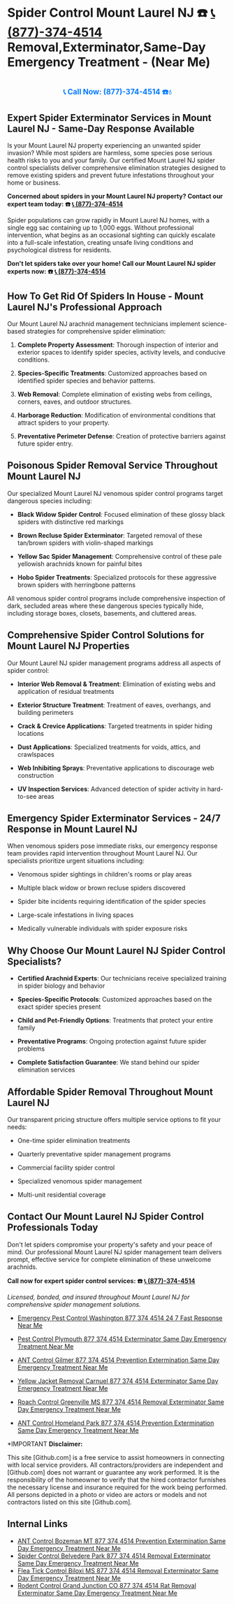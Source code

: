 # Spider Control Mount Laurel NJ ☎️ [📞 (877)-374-4514](https://pest-control-4514.netlify.app) Removal,Exterminator,Same-Day Emergency Treatment - (Near Me)
# 

<p align="center" style="font-size: 1.2em; font-weight: bold; margin: 20px 0;">
  <a href="https://pest-control-4514.netlify.app" target="_blank" style="color: #007BFF; text-decoration: none;">📞 Call Now: (877)-374-4514 ☎️💧</a>
</p>

## Expert Spider Exterminator Services in Mount Laurel NJ - Same-Day Response Available

Is your Mount Laurel NJ property experiencing an unwanted spider invasion? While most spiders are harmless, some species pose serious health risks to you and your family. Our certified Mount Laurel NJ spider control specialists deliver comprehensive elimination strategies designed to remove existing spiders and prevent future infestations throughout your home or business.

**Concerned about spiders in your Mount Laurel NJ property? Contact our expert team today: ☎️ [📞 (877)-374-4514](https://pest-control-4514.netlify.app)**

Spider populations can grow rapidly in Mount Laurel NJ homes, with a single egg sac containing up to 1,000 eggs. Without professional intervention, what begins as an occasional sighting can quickly escalate into a full-scale infestation, creating unsafe living conditions and psychological distress for residents.

**Don't let spiders take over your home! Call our Mount Laurel NJ spider experts now: ☎️ [📞 (877)-374-4514](https://pest-control-4514.netlify.app)**

## How To Get Rid Of Spiders In House - Mount Laurel NJ's Professional Approach

Our Mount Laurel NJ arachnid management technicians implement science-based strategies for comprehensive spider elimination:

1. **Complete Property Assessment**: Thorough inspection of interior and exterior spaces to identify spider species, activity levels, and conducive conditions.

2. **Species-Specific Treatments**: Customized approaches based on identified spider species and behavior patterns.

3. **Web Removal**: Complete elimination of existing webs from ceilings, corners, eaves, and outdoor structures.

4. **Harborage Reduction**: Modification of environmental conditions that attract spiders to your property.

5. **Preventative Perimeter Defense**: Creation of protective barriers against future spider entry.

## Poisonous Spider Removal Service Throughout Mount Laurel NJ

Our specialized Mount Laurel NJ venomous spider control programs target dangerous species including:

- **Black Widow Spider Control**: Focused elimination of these glossy black spiders with distinctive red markings

- **Brown Recluse Spider Exterminator**: Targeted removal of these tan/brown spiders with violin-shaped markings

- **Yellow Sac Spider Management**: Comprehensive control of these pale yellowish arachnids known for painful bites

- **Hobo Spider Treatments**: Specialized protocols for these aggressive brown spiders with herringbone patterns

All venomous spider control programs include comprehensive inspection of dark, secluded areas where these dangerous species typically hide, including storage boxes, closets, basements, and cluttered areas.

## Comprehensive Spider Control Solutions for Mount Laurel NJ Properties

Our Mount Laurel NJ spider management programs address all aspects of spider control:

- **Interior Web Removal & Treatment**: Elimination of existing webs and application of residual treatments

- **Exterior Structure Treatment**: Treatment of eaves, overhangs, and building perimeters

- **Crack & Crevice Applications**: Targeted treatments in spider hiding locations

- **Dust Applications**: Specialized treatments for voids, attics, and crawlspaces

- **Web Inhibiting Sprays**: Preventative applications to discourage web construction

- **UV Inspection Services**: Advanced detection of spider activity in hard-to-see areas

## Emergency Spider Exterminator Services - 24/7 Response in Mount Laurel NJ

When venomous spiders pose immediate risks, our emergency response team provides rapid intervention throughout Mount Laurel NJ. Our specialists prioritize urgent situations including:

- Venomous spider sightings in children's rooms or play areas

- Multiple black widow or brown recluse spiders discovered

- Spider bite incidents requiring identification of the spider species

- Large-scale infestations in living spaces

- Medically vulnerable individuals with spider exposure risks

## Why Choose Our Mount Laurel NJ Spider Control Specialists?

- **Certified Arachnid Experts**: Our technicians receive specialized training in spider biology and behavior

- **Species-Specific Protocols**: Customized approaches based on the exact spider species present

- **Child and Pet-Friendly Options**: Treatments that protect your entire family

- **Preventative Programs**: Ongoing protection against future spider problems

- **Complete Satisfaction Guarantee**: We stand behind our spider elimination services

## Affordable Spider Removal Throughout Mount Laurel NJ

Our transparent pricing structure offers multiple service options to fit your needs:

- One-time spider elimination treatments

- Quarterly preventative spider management programs

- Commercial facility spider control

- Specialized venomous spider management

- Multi-unit residential coverage

## Contact Our Mount Laurel NJ Spider Control Professionals Today

Don't let spiders compromise your property's safety and your peace of mind. Our professional Mount Laurel NJ spider management team delivers prompt, effective service for complete elimination of these unwelcome arachnids.

**Call now for expert spider control services: ☎️ [📞 (877)-374-4514](https://pest-control-4514.netlify.app)**

*Licensed, bonded, and insured throughout Mount Laurel NJ for comprehensive spider management solutions.*


- [Emergency Pest Control Washington 877 374 4514 24 7 Fast Response Near Me](https://github.com/allyoucaneatsushiin/pest-control/blob/main/Emergency-Pest-Control-Washington-877-374-4514-24-7-Fast-Response-Near-Me.md)
- [Pest Control Plymouth 877 374 4514 Exterminator Same Day Emergency Treatment Near Me](https://github.com/allyoucaneatsushiin/pest-control/blob/main/Pest-Control-Plymouth-877-374-4514-Exterminator-Same-Day-Emergency-Treatment-Near-Me.md)
- [ANT Control Gilmer 877 374 4514 Prevention Extermination Same Day Emergency Treatment Near Me](https://github.com/allyoucaneatsushiin/pest-control/blob/main/ANT-Control-Gilmer-877-374-4514-Prevention-Extermination-Same-Day-Emergency-Treatment-Near-Me.md)


- [Yellow Jacket Removal Carnuel 877 374 4514 Exterminator Same Day Emergency Treatment Near Me](https://github.com/allyoucaneatsushiin/pest-control/blob/main/Yellow-Jacket-Removal-Carnuel-877-374-4514-Exterminator-Same-Day-Emergency-Treatment-Near-Me.md)
- [Roach Control Greenville MS 877 374 4514 Removal Exterminator Same Day Emergency Treatment Near Me](https://github.com/allyoucaneatsushiin/pest-control/blob/main/Roach-Control-Greenville-MS-877-374-4514-Removal-Exterminator-Same-Day-Emergency-Treatment-Near-Me.md)
- [ANT Control Homeland Park 877 374 4514 Prevention Extermination Same Day Emergency Treatment Near Me](https://github.com/allyoucaneatsushiin/pest-control/blob/main/ANT-Control-Homeland-Park-877-374-4514-Prevention-Extermination-Same-Day-Emergency-Treatment-Near-Me.md)


*IMPORTANT **Disclaimer:**  

This site [Github.com] is a free service to assist homeowners in connecting with local service providers. All contractors/providers are independent and [Github.com] does not warrant or guarantee any work performed. It is the responsibility of the homeowner to verify that the hired contractor furnishes the necessary license and insurance required for the work being performed. All persons depicted in a photo or video are actors or models and not contractors listed on this site [Github.com].


## Internal Links
- [ANT Control Bozeman MT 877 374 4514 Prevention Extermination Same Day Emergency Treatment Near Me](https://github.com/allyoucaneatsushiin/pest-control/blob/main/ANT-Control-Bozeman-MT-877-374-4514-Prevention-Extermination-Same-Day-Emergency-Treatment-Near-Me.md)
- [Spider Control Belvedere Park 877 374 4514 Removal Exterminator Same Day Emergency Treatment Near Me](https://github.com/allyoucaneatsushiin/pest-control/blob/main/Spider-Control-Belvedere-Park-877-374-4514-Removal-Exterminator-Same-Day-Emergency-Treatment-Near-Me.md)
- [Flea Tick Control Biloxi MS 877 374 4514 Removal Exterminator Same Day Emergency Treatment Near Me](https://github.com/allyoucaneatsushiin/pest-control/blob/main/Flea-Tick-Control-Biloxi-MS-877-374-4514-Removal-Exterminator-Same-Day-Emergency-Treatment-Near-Me.md)
- [Rodent Control Grand Junction CO 877 374 4514 Rat Removal Exterminator Same Day Emergency Treatment Near Me](https://github.com/allyoucaneatsushiin/pest-control/blob/main/Rodent-Control-Grand-Junction-CO-877-374-4514-Rat-Removal-Exterminator-Same-Day-Emergency-Treatment-Near-Me.md)
